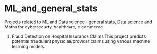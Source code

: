 # ML_and_general_stats
Projects related to ML and Data science - general stats, Data science and Maths for cybersecurty, healthcare, e commerce

1. Fraud Detection on Hospital Insurance Claims
This project predicts potential fraudulent physician/provider claims using various machine learning models.
